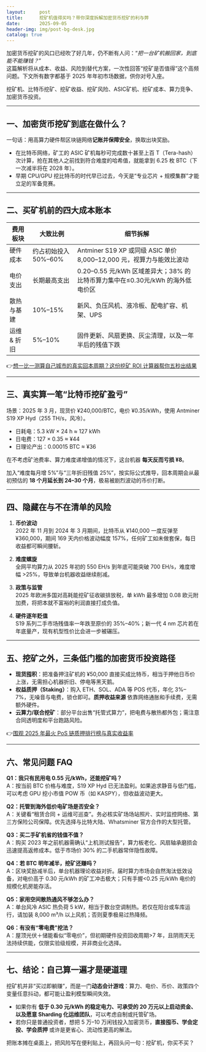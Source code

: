 ```yaml
---
layout:     post
title:      挖矿机值得买吗？带你深度拆解加密货币挖矿的利与弊
date:       2025-09-05
header-img: img/post-bg-desk.jpg
catalog: true
---
```


加密货币挖矿的风口已经吹了好几年，仍不断有人问：“*把一台矿机搬回家，到底能不能赚钱？*”  
这篇解析将从成本、收益、风险到替代方案，一次性回答“挖矿是否值得”这个高频问题。下文所有数字都基于 2025 年年初市场数据，供你对号入座。

挖矿机、比特币挖矿、挖矿收益、挖矿风险、ASIC矿机、挖矿成本、算力竞争、加密货币投资。

---

## 一、加密货币挖矿到底在做什么？
一句话：用高算力硬件帮区块链网络**记账并保障安全**，换取出块奖励。  

- 在比特币网络，矿工的 ASIC 矿机每秒可完成数十甚至上百 T（Tera-hash）次计算，抢在其他人之前找到符合难度的哈希值，就能拿到 6.25 枚 BTC（下一次减半将在 2028 年）。  
- 早期 CPU/GPU 挖比特币的时代早已过去，今天是“专业芯片 + 规模集群”才能立足的军备竞赛。  

---

## 二、买矿机前的四大成本账本

| 费用板块   | 大致比例 | 细节拆解 |
|---|---|---|
| 硬件成本   | 约占初始投入50%–60% | Antminer S19 XP 或同级 ASIC 单价 8,000–12,000 元，视算力与能效比波动 |
| 电价支出   | 长期最高支出 | 0.20–0.55 元/kWh 区域差异大；38% 的比特币算力集中在≤0.30元/kWh 的海外低电价区 |
| 散热与基建 | 10%–15% | 新风、负压风机、液冷板、配电扩容、机架、UPS |
| 运维 & 折旧 | 5%–10% | 固件更新、风扇更换、灰尘清理，以及一年半后的残值下跌 |

👉[想一比一测算自己城市的真实回本周期？这份挖矿 ROI 计算器帮你五秒出结果](https://okxdog.com/)

---

## 三、真实算一笔“比特币挖矿盈亏”
场景：2025 年 3 月，现货价 ¥240,000/BTC，电价 ¥0.35/kWh，使用 Antminer S19 XP Hyd（255 TH/s，风冷）。

- 日耗电：5.3 kW × 24 h ≈ 127 kWh  
- 日电费：127 × 0.35 ≈ ¥44  
- 日理论产出：0.00015 BTC ≈ ¥36  

在不考虑矿池费率、算力难度递增值的情况下，这台机器 **每天反而亏损 ¥8**。  

加入“难度每月增 5%”与“三年折旧残值 25%”，按实际公式推导，回本周期会从最初预估的 **18 个月延长到 24–30 个月**，极易被剧烈波动的币价打断。  

---

## 四、隐藏在与不在清单的风险

1. **币价波动**  
   2022 年 11 月到 2024 年 3 月期间，比特币从 ¥140,000 一度反弹至 ¥360,000，期间 169 天内价格波动幅度 157%，任何矿工如未做套保，每日收益都可瞬间腰斩。

2. **难度螺旋**  
   全网平均算力从 2025 年初的 550 EH/s 到年底可能突破 700 EH/s，难度增幅 >25%，导致单台机器收益继续削减。

3. **政策与监管**  
   2025 年欧洲多国对高耗能挖矿征收碳排放税，单 kWh 最多增加 0.08 欧元附加费，将把本就不富裕的利润直接打成负值。  

4. **硬件逐年贬值**  
   S19 系列二手市场残值率一年跌至原价的 35%–40%；新一代 4 nm 芯片若在年底量产，现有机型性价比会进一步被碾压。

---

## 五、挖矿之外，三条低门槛的加密货币投资路径

- **现货囤积**：把准备押注矿机的 ¥50,000 直接买成比特币，相当于押他日币价上涨，无需担心机器折旧、停电等黑天鹅。  
- **权益质押（Staking）**：购入 ETH、SOL、ADA 等 POS 代币，年化 3%–7%，无噪音与电费，锁仓即可。**质押收益来源** 依靠网络通胀和手续费，无需额外硬件。  
- **云算力/联合挖矿**：部分平台出售“托管式算力”，把电费与散热都外包；需注意合同透明度和平台跑路风险。  

👉[围观 2025 年最火 PoS 链质押排行榜与真实收益率](https://okxdog.com/)

---

## 六、常见问题 FAQ

**Q1：我只有民用电 0.55 元/kWh，还能挖矿吗？**  
A：按当前 BTC 价格与难度，S19 XP Hyd 已无法盈利。如果追求静音与低门槛，可以考虑 GPU 挖小市值 POW 币（如 KASPY），但收益波动更大。

**Q2：托管到海外低价电矿场是否安全？**  
A：关键看“租赁合同 + 运维可巡查”。务必核实矿场场站照片、实时监控网络、第三方保险公司保障。优先选择与比特大陆、Whatsminer 官方合作的大型托管。

**Q3：买二手矿机省的钱值不值？**  
A：购买 2023 年之前机器需确认“上机测试报告”，算力板老化、风扇轴承磨损会迅速提高返修成本。低于市场价 30% 的二手机器常伴隐性故障。

**Q4：若 BTC 明年减半，挖矿还赚吗？**  
A：区块奖励减半后，单台机器理论收益对折。届时算力市场会自然淘汰低效设备，对电价高于 0.30 元/kWh 的矿工冲击极大；只有手握<0.25 元/kWh 电价的规模化机房能存活。

**Q5：家用空间散热通风不够怎么办？**  
A：单台风冷 ASIC 热负荷 5 kW，相当于数台空调制热。若仅在阳台或车库运行，请加装 8,000 m³/h 以上风机；否则夏季极易过热降频。

**Q6：有没有“零电费”挖法？**  
A：屋顶光伏＋储能看似“零电价”，但初期硬件投资回收周期>7 年，且阴雨天无法持续供能，仅限实验级规模，并非商业化选择。

---

## 七、结论：自己算一遍才是硬道理

挖矿机并非“买过即躺赚”，而是一门**动态会计游戏**：算力、电价、币价、政策四个变量任意抖动，都可能让盈利模型瞬间失效。  

- 如果你有 **低于 0.30 元/kWh 的稳定电力、可承受的 20 万元以上启动资金、以及愿意 Sharding 化运维团队**，可以考虑自制或托管矿场。  
- 若你只是普通投资者，想把 5 万–10 万闲钱投入加密货币，**直接囤币、学会定投、学会质押** 或许是更省心、流动性更高的解法。  

把账本摊在桌面上，把风险写在便利贴上，再回头问一句：挖矿机，你买不买？